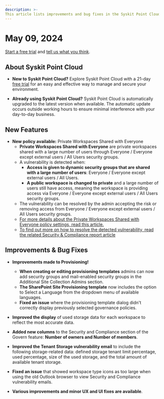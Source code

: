 ```yaml
---
description: >-
This article lists improvements and bug fixes in the Syskit Point Cloud version 2024.3.48.22
---
```


# May 09, 2024

[Start a free trial](https://www.syskit.com/products/point/free-trial/) and [tell us what you think](https://www.syskit.com/company/contact-us/).


## About Syskit Point Cloud

* **New to Syskit Point Cloud?** Explore Syskit Point Cloud with a 21-day [free trial](https://www.syskit.com/products/point/free-trial/) for an easy and effective way to manage and secure your environment.

* **Already using Syskit Point Cloud?** Syskit Point Cloud is automatically upgraded to the latest version when available. The automatic update occurs outside working hours to ensure minimal interference with your day-to-day business.

## New Features

* **New policy available:** Private Workspaces Shared with Everyone
  * **Private Workspaces Shared with Everyone** are private workspaces shared with a large number of users through Everyone / Everyone except external users / All Users security groups. 
  * A vulnerability is detected when:
    * **Access is given to dynamic security groups that are shared with a large number of users**: Everyone / Everyone except external users / All Users. 
    * **A public workspace is changed to private** and a large number of users still have access, meaning the workspace is providing access via Everyone / Everyone except external users / All Users security groups.
  * The vulnerability can be resolved by the admin accepting the risk or removing access from Everyone / Everyone except external users / All Users security groups.
  * [For more details about the Private Workspaces Shared with Everyone policy settings, read this article.](../../governance-and-automation/automated-workflows/private-workspaces-shared-with-everyone-admin.md)
  * [To find out more on how to resolve the detected vulnerability, read the related Security & Compliance report article](../../governance-and-automation/security-compliance-checks/private-workspaces-shared-with-everyone.md)



## Improvements & Bug Fixes

* **Improvements made to Provisioning!**
  * **When creating or editing provisioning templates** admins can now add security groups and mail-enabled security groups in the Additional Site Collection Admins section.
  * **The SharePoint Site Provisioning template** now includes the option to Select a Language from the dropdown menu of available languages.
  * **Fixed an issue** where the provisioning template dialog didn't correctly display previously selected governance policies.

* **Improved the display** of used storage data for each workspace to reflect the most accurate data. 

* **Added new columns** to the Security and Compliance section of the Govern feature: **Number of owners and Number of members**.

* **Improved the Tenant Storage vulnerability email** to include the following storage-related data: defined storage tenant limit percentage, used percentage, size of the used storage, and the total amount of available tenant storage.

* **Fixed an issue** that showed workspace type icons as too large when using the old Outlook browser to view Security and Compliance vulnerability emails.

* **Various improvements and minor UX and UI fixes are available**.